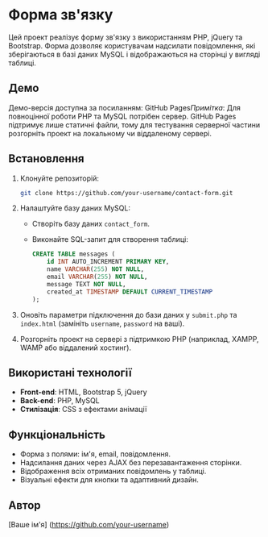 # Форма зв'язку

Цей проект реалізує форму зв'язку з використанням PHP, jQuery та Bootstrap. Форма дозволяє користувачам надсилати повідомлення, які зберігаються в базі даних MySQL і відображаються на сторінці у вигляді таблиці.

## Демо

Демо-версія доступна за посиланням: GitHub Pages*Примітка*: Для повноцінної роботи PHP та MySQL потрібен сервер. GitHub Pages підтримує лише статичні файли, тому для тестування серверної частини розгорніть проект на локальному чи віддаленому сервері.

## Встановлення

1. Клонуйте репозиторій:

   ```bash
   git clone https://github.com/your-username/contact-form.git
   ```

2. Налаштуйте базу даних MySQL:

   - Створіть базу даних `contact_form`.

   - Виконайте SQL-запит для створення таблиці:

     ```sql
     CREATE TABLE messages (
         id INT AUTO_INCREMENT PRIMARY KEY,
         name VARCHAR(255) NOT NULL,
         email VARCHAR(255) NOT NULL,
         message TEXT NOT NULL,
         created_at TIMESTAMP DEFAULT CURRENT_TIMESTAMP
     );
     ```

3. Оновіть параметри підключення до бази даних у `submit.php` та `index.html` (замініть `username`, `password` на ваші).

4. Розгорніть проект на сервері з підтримкою PHP (наприклад, XAMPP, WAMP або віддалений хостинг).

## Використані технології

- **Front-end**: HTML, Bootstrap 5, jQuery
- **Back-end**: PHP, MySQL
- **Стилізація**: CSS з ефектами анімації

## Функціональність

- Форма з полями: ім'я, email, повідомлення.
- Надсилання даних через AJAX без перезавантаження сторінки.
- Відображення всіх отриманих повідомлень у таблиці.
- Візуальні ефекти для кнопки та адаптивний дизайн.

## Автор

\[Ваше ім'я\] (https://github.com/your-username)
